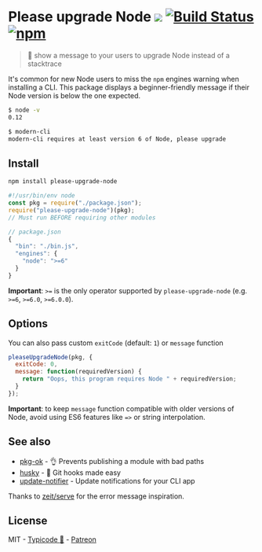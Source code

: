 # Please upgrade Node [![](http://img.shields.io/npm/dm/please-upgrade-node.svg?style=flat)](https://www.npmjs.org/package/please-upgrade-node) [![Build Status](https://travis-ci.org/typicode/please-upgrade-node.svg?branch=master)](https://travis-ci.org/typicode/please-upgrade-node) [![npm](https://img.shields.io/npm/v/please-upgrade-node.svg)](https://www.npmjs.com/package/please-upgrade-node)

> :information_desk_person: show a message to your users to upgrade Node instead of a stacktrace

It's common for new Node users to miss the `npm` engines warning when installing a CLI. This package displays a beginner-friendly message if their Node version is below the one expected.

```sh
$ node -v
0.12

$ modern-cli
modern-cli requires at least version 6 of Node, please upgrade
```

## Install

```sh
npm install please-upgrade-node
```

```js
#!/usr/bin/env node
const pkg = require("./package.json");
require("please-upgrade-node")(pkg);
// Must run BEFORE requiring other modules
```

```js
// package.json
{
  "bin": "./bin.js",
  "engines": {
    "node": ">=6"
  }
}
```

**Important**: `>=` is the only operator supported by `please-upgrade-node` (e.g. `>=6`, `>=6.0`, `>=6.0.0`).

## Options

You can also pass custom `exitCode` (default: `1`) or `message` function

```js
pleaseUpgradeNode(pkg, {
  exitCode: 0,
  message: function(requiredVersion) {
    return "Oops, this program requires Node " + requiredVersion;
  }
});
```

**Important**: to keep `message` function compatible with older versions of Node, avoid using ES6 features like `=>` or string interpolation.

## See also

- [pkg-ok](https://github.com/typicode/pkg-ok) - :ok_hand: Prevents publishing a module with bad paths
- [husky](https://github.com/typicode/husky) - :dog: Git hooks made easy
- [update-notifier](https://github.com/yeoman/update-notifier) - Update notifications for your CLI app

Thanks to [zeit/serve](https://github.com/zeit/serve) for the error message inspiration.

## License

MIT - [Typicode :cactus:](https://github.com/typicode) - [Patreon](https://patreon.com/typicode)
